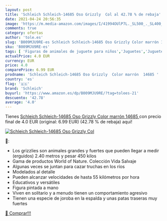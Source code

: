 ```yaml
---
layout: post
title: 'Schleich Schleich-14685 Oso Grizzly  Col al 42.78 % de rebaja'
date: 2021-04-24 20:56:35
image: 'https://m.media-amazon.com/images/I/41994OUlP7L._SL500_._SL400_.jpg'
comments: true
category: ofertas
author: 'tole.es'
slug: 'B009MJU9RE-es Schleich Schleich-14685 Oso Grizzly Color marrón 14685'
sku: 'B009MJU9RE-es'
tags: [ 'Figuras de animales de juguete para niños','Juguetes','Juguetes y juegos','Muñecos y figuras','schleich', ]
actualPrice: 4.0 EUR
currency: EUR
price: 4.0
comparePrice: 6.99 EUR
prodname: 'Schleich Schleich-14685 Oso Grizzly  Color marrón  14685 '
country: 'es'
flag: '🇪🇸'
brand: 'Schleich'
buyurl: 'https://www.amazon.es/dp/B009MJU9RE/?tag=tolees-21'
descuento: '42.78'
average: '4.0'
---
```


Tienes [Schleich Schleich-14685 Oso Grizzly  Color marrón  14685 ](https://www.amazon.es/dp/B009MJU9RE/?tag=tolees-21) con precio final de  4.0 EUR (original: 6.99 EUR) (42.78 %  de rebaja) aqui!

[![Schleich Schleich-14685 Oso Grizzly  Col](https://m.media-amazon.com/images/I/41994OUlP7L._SL500_._SL400_.jpg)](https://www.amazon.es/dp/B009MJU9RE/?tag=tolees-21)

🔎:

- Los grizzlies son animales grandes y fuertes que pueden llegar a medir (erguidos) 2.40 metros y pesar 450 kilos
- Gama de productos World of Nature. Colección Vida Salvaje
- Algunas veces se juntan para cazar truchas en los ríos
- Modelados al detalle
- Pueden alcanzar velocidades de hasta 55 kilómetros por hora
- Educativos y versátiles
- Figura pintada a mano
- Viven en solitario y a menudo tienen un comportamiento agresivo
- Tienen una especie de joroba en la espalda y unas patas traseras muy fuertes

[🛒 Comprar!!!](https://www.amazon.es/dp/B009MJU9RE/?tag=tolees-21)
